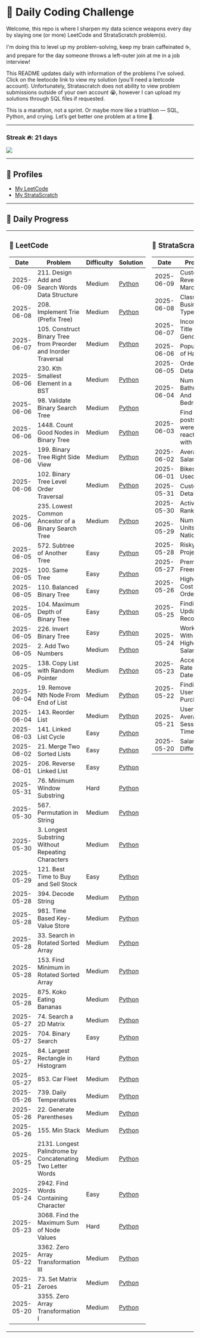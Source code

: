 # 🚀 Daily Coding Challenge

Welcome, this repo is where I sharpen my data science weapons every day by slaying one (or more) LeetCode and StrataScratch problem(s).

I'm doing this to level up my problem-solving, keep my brain caffeinated ☕, and prepare for the day someone throws a left-outer join at me in a job interview!

This README updates daily with information of the problems I’ve solved. Click on the leetocde link to view my solution (you'll need a leetcode account). Unfortunately, Stratascratch does not ability to view problem submissions outside of your own account 😭, however I can upload my solutions through SQL files if requested.

This is a marathon, not a sprint. Or maybe more like a triathlon — SQL, Python, and crying. Let’s get better one problem at a time 💪.

---

### Streak 🔥: 21 days

![](https://leetcode-badge-sage.vercel.app/badge/ompatel5?theme=dark&bgColor=282828)

---

## 👤 Profiles

- [My LeetCode](https://leetcode.com/u/ompatel5/)
- [My StrataScratch](https://platform.stratascratch.com/user/ompat)

---

## 📅 Daily Progress

<!-- START PROGRESS TABLE -->
<table>
  <tr>
    <td valign="top" width="50%">
      <h3>🔶 LeetCode</h3>
      <table>
        <thead>
          <tr>
            <th>Date</th>
            <th>Problem</th>
            <th>Difficulty</th>
            <th>Solution</th>
          </tr>
        </thead>
        <tbody>
          <!-- Add entries like below -->
          <tr>
            <td>2025-06-09</td>
            <td>211. Design Add and Search Words Data Structure</td>
            <td>Medium</td>
            <td><a href="https://leetcode.com/problems/design-add-and-search-words-data-structure/submissions/1659140057/">Python</a></td>
          </tr>
          <tr>
            <td>2025-06-08</td>
            <td>208. Implement Trie (Prefix Tree)</td>
            <td>Medium</td>
            <td><a href="https://leetcode.com/problems/implement-trie-prefix-tree/submissions/1658048370/">Python</a></td>
          </tr>
          <tr>
            <td>2025-06-07</td>
            <td>105. Construct Binary Tree from Preorder and Inorder Traversal</td>
            <td>Medium</td>
            <td><a href="https://leetcode.com/problems/construct-binary-tree-from-preorder-and-inorder-traversal/submissions/1656647277/">Python</a></td>
          </tr>
          <tr>
            <td>2025-06-06</td>
            <td>230. Kth Smallest Element in a BST</td>
            <td>Medium</td>
            <td><a href="https://leetcode.com/problems/kth-smallest-element-in-a-bst/submissions/1656004841/">Python</a></td>
          </tr>
          <tr>
            <td>2025-06-06</td>
            <td>98. Validate Binary Search Tree</td>
            <td>Medium</td>
            <td><a href="https://leetcode.com/problems/validate-binary-search-tree/submissions/1655890961/">Python</a></td>
          </tr>
          <tr>
            <td>2025-06-06</td>
            <td>1448. Count Good Nodes in Binary Tree</td>
            <td>Medium</td>
            <td><a href="https://leetcode.com/problems/count-good-nodes-in-binary-tree/submissions/1655883781/">Python</a></td>
          </tr>
          <tr>
            <td>2025-06-06</td>
            <td>199. Binary Tree Right Side View</td>
            <td>Medium</td>
            <td><a href="https://leetcode.com/problems/binary-tree-right-side-view/submissions/1655868229/">Python</a></td>
          </tr>
          <tr>
            <td>2025-06-06</td>
            <td>102. Binary Tree Level Order Traversal</td>
            <td>Medium</td>
            <td><a href="https://leetcode.com/problems/binary-tree-level-order-traversal/submissions/1655862583/">Python</a></td>
          </tr>
          <tr>
            <td>2025-06-06</td>
            <td>235. Lowest Common Ancestor of a Binary Search Tree</td>
            <td>Medium</td>
            <td><a href="https://leetcode.com/problems/lowest-common-ancestor-of-a-binary-search-tree/submissions/1655828165/">Python</a></td>
          </tr>
          <tr>
            <td>2025-06-05</td>
            <td>572. Subtree of Another Tree</td>
            <td>Easy</td>
            <td><a href="https://leetcode.com/problems/subtree-of-another-tree/submissions/1655230049/">Python</a></td>
          </tr>
          <tr>
            <td>2025-06-05</td>
            <td>100. Same Tree</td>
            <td>Easy</td>
            <td><a href="https://leetcode.com/problems/same-tree/submissions/1655225112/">Python</a></td>
          </tr>
          <tr>
            <td>2025-06-05</td>
            <td>110. Balanced Binary Tree</td>
            <td>Easy</td>
            <td><a href="https://leetcode.com/problems/balanced-binary-tree/submissions/1655209942/">Python</a></td>
          </tr>
          <tr>
            <td>2025-06-05</td>
            <td>104. Maximum Depth of Binary Tree</td>
            <td>Easy</td>
            <td><a href="https://leetcode.com/problems/maximum-depth-of-binary-tree/submissions/1655205574/">Python</a></td>
          </tr>
          <tr>
            <td>2025-06-05</td>
            <td>226. Invert Binary Tree</td>
            <td>Easy</td>
            <td><a href="https://leetcode.com/problems/invert-binary-tree/submissions/1655170842/">Python</a></td>
          </tr>
          <tr>
            <td>2025-06-05</td>
            <td>2. Add Two Numbers</td>
            <td>Medium</td>
            <td><a href="https://leetcode.com/problems/add-two-numbers/submissions/1655156288/">Python</a></td>
          </tr>
          <tr>
            <td>2025-06-05</td>
            <td>138. Copy List with Random Pointer</td>
            <td>Medium</td>
            <td><a href="https://leetcode.com/problems/copy-list-with-random-pointer/submissions/1654918975/">Python</a></td>
          </tr>
          <tr>
            <td>2025-06-04</td>
            <td>19. Remove Nth Node From End of List</td>
            <td>Medium</td>
            <td><a href="https://leetcode.com/problems/remove-nth-node-from-end-of-list/submissions/1654231999/">Python</a></td>
          </tr>
          <tr>
            <td>2025-06-04</td>
            <td>143. Reorder List</td>
            <td>Medium</td>
            <td><a href="https://leetcode.com/problems/reorder-list/submissions/1654094682/">Python</a></td>
          </tr>
          <tr>
            <td>2025-06-03</td>
            <td>141. Linked List Cycle</td>
            <td>Easy</td>
            <td><a href="https://leetcode.com/problems/linked-list-cycle/submissions/1654043177/">Python</a></td>
          </tr>
          <tr>
            <td>2025-06-02</td>
            <td>21. Merge Two Sorted Lists</td>
            <td>Easy</td>
            <td><a href="https://leetcode.com/problems/merge-two-sorted-lists/submissions/1652230626/">Python</a></td>
          </tr>
          <tr>
            <td>2025-06-01</td>
            <td>206. Reverse Linked List</td>
            <td>Easy</td>
            <td><a href="https://leetcode.com/problems/reverse-linked-list/submissions/1650843182/">Python</a></td>
          </tr>
          <tr>
            <td>2025-05-31</td>
            <td>76. Minimum Window Substring</td>
            <td>Hard</td>
            <td><a href="https://leetcode.com/problems/minimum-window-substring/submissions/1649835663/">Python</a></td>
          </tr>
          <tr>
            <td>2025-05-30</td>
            <td>567. Permutation in String</td>
            <td>Medium</td>
            <td><a href="https://leetcode.com/problems/permutation-in-string/submissions/1649357901/">Python</a></td>
          </tr>
          <tr>
            <td>2025-05-30</td>
            <td>3. Longest Substring Without Repeating Characters</td>
            <td>Medium</td>
            <td><a href="https://leetcode.com/problems/longest-substring-without-repeating-characters/submissions/1649096223/">Python</a></td>
          </tr>
          <tr>
            <td>2025-05-29</td>
            <td>121. Best Time to Buy and Sell Stock</td>
            <td>Easy</td>
            <td><a href="https://leetcode.com/problems/best-time-to-buy-and-sell-stock/submissions/1648305923/">Python</a></td>
          </tr>
          <tr>
            <td>2025-05-28</td>
            <td>394. Decode String</td>
            <td>Medium</td>
            <td><a href="https://leetcode.com/problems/decode-string/submissions/1647551261/">Python</a></td>
          </tr>
          <tr>
            <td>2025-05-28</td>
            <td>981. Time Based Key-Value Store</td>
            <td>Medium</td>
            <td><a href="https://leetcode.com/problems/time-based-key-value-store/submissions/1647535713/">Python</a></td>
          </tr>
          <tr>
            <td>2025-05-28</td>
            <td>33. Search in Rotated Sorted Array</td>
            <td>Medium</td>
            <td><a href="https://leetcode.com/problems/search-in-rotated-sorted-array/submissions/1647495633/">Python</a></td>
          </tr>
          <tr>
            <td>2025-05-28</td>
            <td>153. Find Minimum in Rotated Sorted Array</td>
            <td>Medium</td>
            <td><a href="https://leetcode.com/problems/find-minimum-in-rotated-sorted-array/submissions/1647488724/">Python</a></td>
          </tr>
          <tr>
            <td>2025-05-28</td>
            <td>875. Koko Eating Bananas</td>
            <td>Medium</td>
            <td><a href="https://leetcode.com/problems/koko-eating-bananas/submissions/1647110222/">Python</a></td>
          </tr>
          <tr>
            <td>2025-05-27</td>
            <td>74. Search a 2D Matrix</td>
            <td>Medium</td>
            <td><a href="https://leetcode.com/problems/search-a-2d-matrix/submissions/1646566035/">Python</a></td>
          </tr>
          <tr>
            <td>2025-05-27</td>
            <td>704. Binary Search</td>
            <td>Easy</td>
            <td><a href="https://leetcode.com/problems/binary-search/submissions/1646558050/">Python</a></td>
          </tr>
          <tr>
            <td>2025-05-27</td>
            <td>84. Largest Rectangle in Histogram</td>
            <td>Hard</td>
            <td><a href="https://leetcode.com/problems/largest-rectangle-in-histogram/submissions/1646072610/">Python</a></td>
          </tr>
          <tr>
            <td>2025-05-27</td>
            <td>853. Car Fleet</td>
            <td>Medium</td>
            <td><a href="https://leetcode.com/problems/car-fleet/submissions/1646052749/">Python</a></td>
          </tr>
          <tr>
            <td>2025-05-26</td>
            <td>739. Daily Temperatures</td>
            <td>Medium</td>
            <td><a href="https://leetcode.com/problems/daily-temperatures/submissions/1645116572/">Python</a></td>
          </tr>
          <tr>
            <td>2025-05-26</td>
            <td>22. Generate Parentheses</td>
            <td>Medium</td>
            <td><a href="https://leetcode.com/problems/generate-parentheses/submissions/1645103303/">Python</a></td>
          </tr>
          <tr>
            <td>2025-05-26</td>
            <td>155. Min Stack</td>
            <td>Medium</td>
            <td><a href="https://leetcode.com/problems/min-stack/submissions/1645091929/">Python</a></td>
          </tr>
          <tr>
            <td>2025-05-25</td>
            <td>2131. Longest Palindrome by Concatenating Two Letter Words</td>
            <td>Medium</td>
            <td><a href="https://leetcode.com/problems/longest-palindrome-by-concatenating-two-letter-words/submissions/1644127606/">Python</a></td>
          </tr>
          <tr>
            <td>2025-05-24</td>
            <td>2942. Find Words Containing Character</td>
            <td>Easy</td>
            <td><a href="https://leetcode.com/problems/find-words-containing-character/submissions/1643010174/">Python</a></td>
          </tr>
          <tr>
            <td>2025-05-23</td>
            <td>3068. Find the Maximum Sum of Node Values</td>
            <td>Hard</td>
            <td><a href="https://leetcode.com/problems/find-the-maximum-sum-of-node-values/submissions/1642336626/">Python</a></td>
          </tr>
          <tr>
            <td>2025-05-22</td>
            <td>3362. Zero Array Transformation III</td>
            <td>Medium</td>
            <td><a href="https://leetcode.com/problems/zero-array-transformation-iii/submissions/1641638954/">Python</a></td>
          </tr>
          <tr>
            <td>2025-05-21</td>
            <td>73. Set Matrix Zeroes</td>
            <td>Medium</td>
            <td><a href="https://leetcode.com/problems/set-matrix-zeroes/submissions/1640435333/">Python</a></td>
          </tr>
          <tr>
            <td>2025-05-20</td>
            <td>3355. Zero Array Transformation I</td>
            <td>Medium</td>
            <td><a href="https://leetcode.com/problems/zero-array-transformation-i/submissions/1639629789/">Python</a></td>
          </tr>
        </tbody>
      </table>
    </td>
    <td valign="top" width="50%">
      <h3>🔷 StrataScratch</h3>
      <table>
        <thead>
          <tr>
            <th>Date</th>
            <th>Problem</th>
            <th>Difficulty</th>
          </tr>
        </thead>
        <tbody>
          <!-- Add entries like below -->
          <tr>
            <td>2025-06-09</td>
            <td>Customer Revenue In March</td>
            <td>Medium</td>
          <tr>
          <tr>
            <td>2025-06-08</td>
            <td>Classify Business Type</td>
            <td>Medium</td>
          <tr>
          <tr>
            <td>2025-06-07</td>
            <td>Income By Title and Gender</td>
            <td>Medium</td>
          <tr>
          <tr>
            <td>2025-06-06</td>
            <td>Popularity of Hack</td>
            <td>Easy</td>
          <tr>
            <td>2025-06-05</td>
            <td>Order Details</td>
            <td>Easy</td>
          </tr>
          <tr>
            <td>2025-06-04</td>
            <td>Number Of Bathrooms And Bedrooms</td>
            <td>Easy</td>
          </tr>
          <tr>
            <td>2025-06-03</td>
            <td>Find all posts which were reacted to with a heart</td>
            <td>Easy</td>
          </tr>
          <tr>
            <td>2025-06-02</td>
            <td>Average Salaries</td>
            <td>Easy</td>
          </tr>
          <tr>
            <td>2025-06-01</td>
            <td>Bikes Last Used</td>
            <td>Easy</td>
          </tr>
          <tr>
            <td>2025-05-31</td>
            <td>Customer Details</td>
            <td>Easy</td>
          </tr>
          <tr>
            <td>2025-05-30</td>
            <td>Activity Rank</td>
            <td>Medium</td>
          </tr>
          <tr>
            <td>2025-05-29</td>
            <td>Number Of Units Per Nationality</td>
            <td>Medium</td>
          </tr>
          <tr>
            <td>2025-05-28</td>
            <td>Risky Projects</td>
            <td>Medium</td>
          </tr>
          <tr>
            <td>2025-05-27</td>
            <td>Premium vs Freemium</td>
            <td>Medium</td>
          </tr>
          <tr>
            <td>2025-05-26</td>
            <td>Highest Cost Orders</td>
            <td>Medium</td>
          </tr>
          <tr>
            <td>2025-05-25</td>
            <td>Finding Updated Records</td>
            <td>Easy</td>
          </tr>
          <tr>
            <td>2025-05-24</td>
            <td>Workers With The Highest Salaries</td>
            <td>Easy</td>
          </tr>
          <tr>
            <td>2025-05-23</td>
            <td>Acceptance Rate By Date</td>
            <td>Medium</td>
          </tr>
          <tr>
            <td>2025-05-22</td>
            <td>Finding User Purchases</td>
            <td>Medium</td>
          </tr>
          <tr>
            <td>2025-05-21</td>
            <td>Users By Average Session Time</td>
            <td>Medium</td>
          </tr>
          <tr>
            <td>2025-05-20</td>
            <td>Salaries Differences</td>
            <td>Easy</td>
          </tr>
        </tbody>
      </table>
    </td>
  </tr>
</table>

<!-- END PROGRESS TABLE -->
